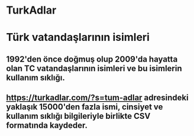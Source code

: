 # TurkAdlar
# Türk vatandaşlarının isimleri
## 1992'den önce doğmuş olup 2009'da hayatta olan TC vatandaşlarının isimleri ve bu isimlerin kullanım sıklığı.


## https://turkadlar.com/?s=tum-adlar  adresindeki yaklaşık 15000'den fazla ismi, cinsiyet ve kullanım sıklığı bilgileriyle birlikte CSV formatında kaydeder. 
